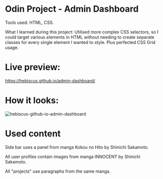 # Odin Project - Admin Dashboard
Tools used: HTML, CSS.

What I learned during this project: Utilised more complex CSS selectors, so I could target various elements in HTML without needing to create separate classes for every single element I wanted to style. Plus perfected CSS Grid usage. 
# Live preview: 
https://hebiscus.github.io/admin-dashboard/
# How it looks:
![hebiscus-github-io-admin-dashboard](https://user-images.githubusercontent.com/107350293/194147097-73e1d52e-ba2c-44bb-830d-02ccc6f45080.png)
# Used content
Side bar uses a panel from manga Kokou no Hito by Shinichi Sakamoto.

All user profiles contain images from manga INNOCENT by Shinichi Sakamoto.

All "projects" use paragraphs from the same manga. 


